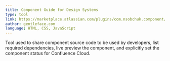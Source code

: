 ```yaml
---
title: Component Guide for Design Systems
type: tool
link: https://marketplace.atlassian.com/plugins/com.nsobchuk.component/cloud/overview
author: gentleface.com
language: HTML, CSS, JavaScript
---
```


Tool used to share component source code to be used by developers, list required dependencies, live preview the component, and explicitly set the component status for Confluence Cloud.
